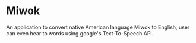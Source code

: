 # Miwok
An application to convert native American language Miwok to English, user can even hear to words using google's Text-To-Speech API.
